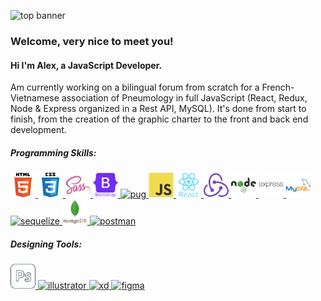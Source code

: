 ![top banner](https://i.ibb.co/58mXxhx/Banner-Github-v02.jpg)
### Welcome, very nice to meet you!
#### Hi I'm Alex, a JavaScript Developer.
Am currently working on a bilingual forum from scratch for a French-Vietnamese association of Pneumology in full JavaScript (React, Redux, Node & Express organized in a Rest API, MySQL). It's done from start to finish, from the creation of the graphic charter to the front and back end development.

<h5 align="left">Programming Skills:</h5>
<p align="left">
   <a href="https://www.w3.org/html/" target="_blank"> <img
         src="https://raw.githubusercontent.com/devicons/devicon/master/icons/html5/html5-original-wordmark.svg"
         alt="html5" width="40" height="40" /> </a>
   <a href="https://www.w3schools.com/css/" target="_blank"> <img
         src="https://raw.githubusercontent.com/devicons/devicon/master/icons/css3/css3-original-wordmark.svg"
         alt="css3" width="40" height="40" /> </a>
   <a href="https://sass-lang.com" target="_blank"> <img
         src="https://raw.githubusercontent.com/devicons/devicon/master/icons/sass/sass-original.svg" alt="sass"
         width="40" height="40" /> </a>
   <a href="https://getbootstrap.com" target="_blank"> <img
         src="https://raw.githubusercontent.com/devicons/devicon/master/icons/bootstrap/bootstrap-plain-wordmark.svg"
         alt="bootstrap" width="40" height="40" /> </a>
   <a href="https://pugjs.org" target="_blank"> <img src="https://cdn.worldvectorlogo.com/logos/pug.svg" alt="pug"
         width="40" height="40" /> </a>
   <a href="https://developer.mozilla.org/en-US/docs/Web/JavaScript" target="_blank"> <img
         src="https://raw.githubusercontent.com/devicons/devicon/master/icons/javascript/javascript-original.svg"
         alt="javascript" width="40" height="40" /> </a>
   <a href="https://reactjs.org/" target="_blank"> <img
         src="https://raw.githubusercontent.com/devicons/devicon/master/icons/react/react-original-wordmark.svg"
         alt="react" width="40" height="40" /> </a>
   <a href="https://redux.js.org" target="_blank"> <img
         src="https://raw.githubusercontent.com/devicons/devicon/master/icons/redux/redux-original.svg" alt="redux"
         width="40" height="40" /> </a>
   <a href="https://nodejs.org" target="_blank"> <img
         src="https://raw.githubusercontent.com/devicons/devicon/master/icons/nodejs/nodejs-original-wordmark.svg"
         alt="nodejs" width="40" height="40" /> </a>
   <a href="https://expressjs.com" target="_blank"> <img
         src="https://raw.githubusercontent.com/devicons/devicon/master/icons/express/express-original-wordmark.svg"
         alt="express" width="40" height="40" /> </a>
   <a href="https://www.mysql.com/" target="_blank"> <img
         src="https://raw.githubusercontent.com/devicons/devicon/master/icons/mysql/mysql-original-wordmark.svg"
         alt="mysql" width="40" height="40" /> </a>
   <a href="https://sequelize.org/master/" target="_blank"> <img
         src="https://svgshare.com/i/V1i.svg" alt="sequelize" width="40" height="40" /> </a>
   <a href="https://www.mongodb.com/" target="_blank"> <img
         src="https://raw.githubusercontent.com/devicons/devicon/master/icons/mongodb/mongodb-original-wordmark.svg"
         alt="mongodb" width="40" height="40" /> </a>
   <a href="https://postman.com" target="_blank"> <img
         src="https://www.vectorlogo.zone/logos/getpostman/getpostman-icon.svg" alt="postman" width="40" height="40" />
   </a>
</p>

<h5 align="left">Designing Tools:</h5>
<p align="left">
   <a href="https://www.photoshop.com/en" target="_blank"> <img
         src="https://raw.githubusercontent.com/devicons/devicon/master/icons/photoshop/photoshop-line.svg"
         alt="photoshop" width="40" height="40" /> </a>
   <a href="https://www.adobe.com/in/products/illustrator.html" target="_blank"> <img
         src="https://www.vectorlogo.zone/logos/adobe_illustrator/adobe_illustrator-icon.svg" alt="illustrator"
         width="40" height="40" /> </a>
   <a href="https://www.adobe.com/products/xd.html" target="_blank"> <img
         src="https://cdn.worldvectorlogo.com/logos/adobe-xd.svg" alt="xd" width="40" height="40" /> </a>
   <a href="https://www.figma.com/" target="_blank"> <img src="https://www.vectorlogo.zone/logos/figma/figma-icon.svg"
         alt="figma" width="40" height="40" /> </a>
</p>
<!--
**Alexb6/Alexb6** is a ✨ _special_ ✨ repository because its `README.md` (this file) appears on your GitHub profile.

Here are some ideas to get you started:

- 🔭 I’m currently working on ...
- 🌱 I’m currently learning ...
- 👯 I’m looking to collaborate on ...
- 🤔 I’m looking for help with ...
- 💬 Ask me about ...
- 📫 How to reach me: ...
- 😄 Pronouns: ...
- ⚡ Fun fact: ...
-->
